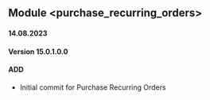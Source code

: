 ## Module <purchase_recurring_orders>

#### 14.08.2023
#### Version 15.0.1.0.0
#### ADD
- Initial commit for Purchase Recurring Orders
